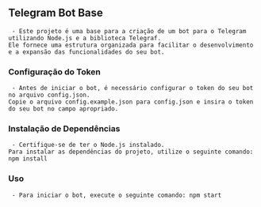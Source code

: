 ## Telegram Bot Base

```plaintext
 - Este projeto é uma base para a criação de um bot para o Telegram utilizando Node.js e a biblioteca Telegraf.
Ele fornece uma estrutura organizada para facilitar o desenvolvimento e a expansão das funcionalidades do seu bot.
```

### Configuração do Token

```token
 - Antes de iniciar o bot, é necessário configurar o token do seu bot no arquivo config.json.
Copie o arquivo config.example.json para config.json e insira o token do seu bot no campo apropriado.
```

### Instalação de Dependências

```libs 
 - Certifique-se de ter o Node.js instalado.
Para instalar as dependências do projeto, utilize o seguinte comando: npm install
```

### Uso

```start 
 - Para iniciar o bot, execute o seguinte comando: npm start
```
